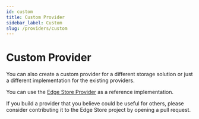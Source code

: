 ```yaml
---
id: custom
title: Custom Provider
sidebar_label: Custom
slug: /providers/custom
---
```


# Custom Provider

You can also create a custom provider for a different storage solution or just a different implementation for the existing providers.

You can use the [Edge Store Provider](https://github.com/edgestorejs/edgestore/blob/next/packages/server/src/providers/edgestore/index.ts) as a reference implementation.

If you build a provider that you believe could be useful for others, please consider contributing it to the Edge Store project by opening a pull request.